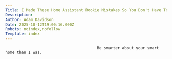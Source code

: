```yaml
---
Title: I Made These Home Assistant Rookie Mistakes So You Don't Have To
Description: 
Author: Adam Davidson
Date: 2025-10-12T19:00:16.000Z
Robots: noindex,nofollow
Template: index
---
```


                                            Be smarter about your smart home than I was.
                                        